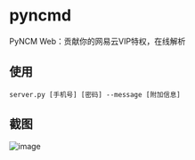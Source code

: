 # pyncmd
PyNCM Web：贡献你的网易云VIP特权，在线解析

## 使用
    server.py [手机号] [密码] --message [附加信息]
    
## 截图
![image](https://raw.githubusercontent.com/greats3an/pyncmd/master/screenshot/shot1.bmp)
